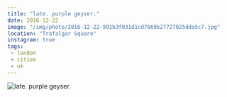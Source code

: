 ```yaml
---
title: "late. purple geyser."
date: 2016-12-22
image: "/img/photo/2016-12-22-991b3f031d1cd7669b27727025dda5c7.jpg"
location: "Trafalgar Square"
instagram: true
tags:
 - london
 - cities
 - uk
---
```


![late. purple geyser.](/img/photo/2016-12-22-991b3f031d1cd7669b27727025dda5c7.jpg)
